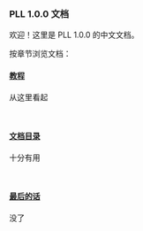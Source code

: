### PLL 1.0.0 文档
欢迎！这里是 PLL 1.0.0 的中文文档。

按章节浏览文档：

#### [教程](Helper.md)
从这里看起

<br/>

#### [文档目录](Content.md)
十分有用

<br/>

#### [最后的话](JSY.md)
没了
